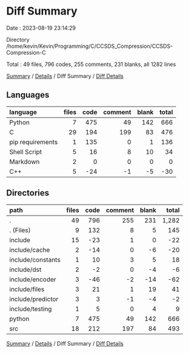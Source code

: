 # Diff Summary

Date : 2023-08-19 23:14:29

Directory /home/kevin/Kevin/Programming/C/CCSDS_Compression/CCSDS-Compression-C

Total : 49 files,  796 codes, 255 comments, 231 blanks, all 1282 lines

[Summary](results.md) / [Details](details.md) / Diff Summary / [Diff Details](diff-details.md)

## Languages
| language | files | code | comment | blank | total |
| :--- | ---: | ---: | ---: | ---: | ---: |
| Python | 7 | 475 | 49 | 142 | 666 |
| C | 29 | 194 | 199 | 83 | 476 |
| pip requirements | 1 | 135 | 0 | 1 | 136 |
| Shell Script | 5 | 16 | 8 | 10 | 34 |
| Markdown | 2 | 0 | 0 | 0 | 0 |
| C++ | 5 | -24 | -1 | -5 | -30 |

## Directories
| path | files | code | comment | blank | total |
| :--- | ---: | ---: | ---: | ---: | ---: |
| . | 49 | 796 | 255 | 231 | 1,282 |
| . (Files) | 9 | 132 | 8 | 5 | 145 |
| include | 15 | -23 | 1 | 0 | -22 |
| include/cache | 2 | -14 | 0 | -6 | -20 |
| include/constants | 1 | 10 | 3 | 5 | 18 |
| include/dst | 2 | -2 | 0 | -4 | -6 |
| include/encoder | 3 | -46 | -2 | -14 | -62 |
| include/files | 3 | 21 | 1 | 19 | 41 |
| include/predictor | 3 | 3 | -1 | -4 | -2 |
| include/testing | 1 | 5 | 0 | 4 | 9 |
| python | 7 | 475 | 49 | 142 | 666 |
| src | 18 | 212 | 197 | 84 | 493 |

[Summary](results.md) / [Details](details.md) / Diff Summary / [Diff Details](diff-details.md)